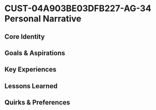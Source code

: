 # CUST-04A903BE03DFB227-AG-34 Personal Narrative

## Core Identity

## Goals & Aspirations

## Key Experiences

## Lessons Learned

## Quirks & Preferences

